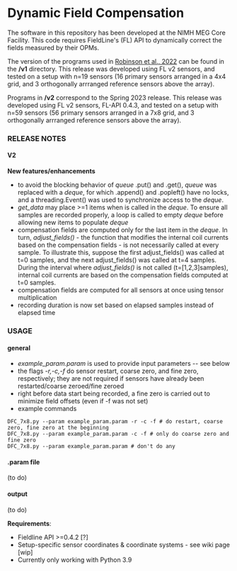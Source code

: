 # Dynamic Field Compensation

The software in this repository has been developed at the NIMH MEG Core Facility. This code requires FieldLine's (FL) API to dynamically correct the fields measured by their OPMs. 

The version of the programs used in [Robinson et al., 2022](https://www.sciencedirect.com/science/article/pii/S1053811922006747?via%3Dihub) can be found in the **/v1** directory. This release was developed using FL v2 sensors, and tested on a setup with n=19 sensors (16 primary sensors arranged in a 4x4 grid, and 3 orthogonally arrranged reference sensors above the array).

Programs in **/v2** correspond to the Spring 2023 release. This release was developed using FL v2 sensors, FL-API 0.4.3, and tested on a setup with n=59 sensors (56 primary sensors arranged in a 7x8 grid, and 3 orthogonally arrranged reference sensors above the array).

### RELEASE NOTES
#### V2
**New features/enhancements**
- to avoid the blocking behavior of *queue* .put() and .get(), *queue* was replaced with a *deque*, for which .append() and .popleft() have no locks, and a threading.Event() was used to synchronize access to the *deque*.
- *get_data* may place >=1 items when is called in the *deque*. To ensure all samples are recorded properly, a loop is called to empty *deque* before allowing new items to populate *deque*
- compensation fields are computed only for the last item in the *deque*. In turn, *adjust_fields()* - the function that modifies the internal coil currents based on the compensation fields - is not necessarily called at every sample. To illustrate this, suppose the first adjust_fields() was called at t=0 samples, and the next adjust_fields() was called at t=4 samples. During the interval where *adjust_fields()* is not called (t=[1,2,3]samples), internal coil currents are based on the compensation fields computed at t=0 samples.
- compensation fields are computed for all sensors at once using tensor multiplication
- recording duration is now set based on elapsed samples instead of elapsed time

### USAGE 

#### general
- *example_param.param* is used to provide input parameters -- see below
- the flags *-r,-c,-f* do sensor restart, coarse zero, and fine zero, respectively; they are not required if sensors have already been restarted/coarse zeroed/fine zeroed
- right before data start being recorded, a fine zero is carried out to minimize field offsets (even if -f was not set)
- example commands
``` 
DFC_7x8.py --param example_param.param -r -c -f # do restart, coarse zero, fine zero at the beginning
DFC_7x8.py --param example_param.param -c -f # only do coarse zero and fine zero
DFC_7x8.py --param example_param.param # don't do any
```

#### .param file

(to do)

#### output

(to do)

**Requirements**:
- Fieldline API >=0.4.2 [?]
- Setup-specific sensor coordinates & coordinate systems - see wiki page [wip]
- Currently only working with Python 3.9
